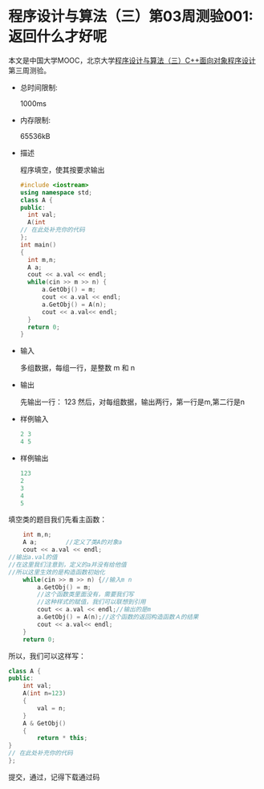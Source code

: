  

# 程序设计与算法（三）第03周测验001:返回什么才好呢

本文是中国大学MOOC，北京大学[程序设计与算法（三）C++面向对象程序设计](https://www.icourse163.org/learn/PKU-1002029030#/learn/announce)第三周测验。

- 总时间限制: 

  1000ms

- 内存限制: 

  65536kB

- 描述

  程序填空，使其按要求输出

  ```cpp
  #include <iostream>
  using namespace std;
  class A {
  public:
  	int val;
  	A(int
  // 在此处补充你的代码
  };
  int main()
  {
  	int m,n;
  	A a;
  	cout << a.val << endl;
  	while(cin >> m >> n) {
  		a.GetObj() = m;
  		cout << a.val << endl;
  		a.GetObj() = A(n);
  		cout << a.val<< endl;
  	}
  	return 0;
  }
  ```

- 输入

  多组数据，每组一行，是整数 m 和 n

- 输出

  先输出一行： 123 然后，对每组数据，输出两行，第一行是m,第二行是n

- 样例输入

  ```cpp
  2 3
  4 5
  ```

- 样例输出

  ```cpp
  123
  2
  3
  4
  5
  ```

  

填空类的题目我们先看主函数：

```cpp
	int m,n;
	A a;		//定义了类A的对象a
	cout << a.val << endl;		
//输出a.val的值
//在这里我们注意到，定义的a并没有给他值
//所以这里生效的是构造函数初始化
	while(cin >> m >> n) {//输入m n
		a.GetObj() = m;	
        //这个函数类里面没有，需要我们写
        //这种样式的赋值，我们可以联想到引用
		cout << a.val << endl;//输出的是m
		a.GetObj() = A(n);//这个函数的返回构造函数Ａ的结果
		cout << a.val<< endl;
	}
	return 0;
```

所以，我们可以这样写：

```cpp
class A {
public:
	int val;
	A(int n=123)
    {
        val = n;
    }
    A & GetObj()
    {
        return * this;
}
// 在此处补充你的代码
};
```

提交，通过，记得下载通过码